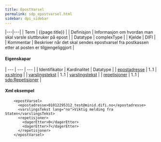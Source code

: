 ```yaml
---
title: EpostVarsel 
permalink: sdp_epostvarsel.html
sidebar: dpi_sidebar
---
```


|---|---|
| Term | {{page.title}} |
| Definisjon | Informasjon om hvordan man skal varsle sluttbruker på epost |
| Datatype | complexType |
| Kjelde | DIFI |
| Kommentar | Beskriver når det skal sendes epostvarsel fra postkassen etter at posten er tilgjengeliggjort |

#### Eigenskapar

| --- | --- | --- |
| Identifikator                            | Kardinalitet | Datatype                                              |
| [epostadresse](epostadresse.md)     | 1..1         | [xs:string](http://www.w3.org/TR/xmlschema-2/#string) |
| [varslingstekst](varslingstekst.html) | 1..1         | [varslingstekst](varslingstekst.html)           |
| [repetisjoner](Repetisjoner.md)             | 1..1         | [sdp:Repetisjoner](Repetisjoner.md)                      |

#### Xml eksempel

``` 
    <epostVarsel>
      <epostadresse>01012295312_test@minid.difi.no</epostadresse>
      <varslingsTekst lang="no">Viktig melding fra Staten</varslingsTekst>
      <repetisjoner>
        <dagerEtter>0</dagerEtter>
        <dagerEtter>7</dagerEtter>
      </repetisjoner>
    </epostVarsel>
 
```
